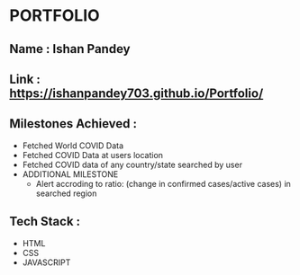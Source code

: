 # PORTFOLIO

## Name : Ishan Pandey

## Link : https://ishanpandey703.github.io/Portfolio/

## Milestones Achieved :

- Fetched World COVID Data
- Fetched COVID Data at users location
- Fetched COVID data of any country/state searched by user
- ADDITIONAL MILESTONE
  - Alert accroding to ratio: (change in confirmed cases/active cases) in searched region

## Tech Stack :

- HTML
- CSS
- JAVASCRIPT
